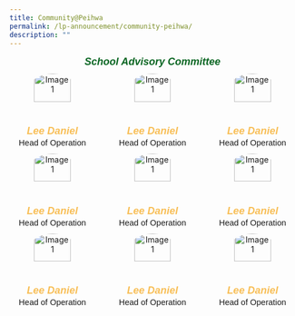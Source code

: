 ```yaml
---
title: Community@Peihwa
permalink: /lp-announcement/community-peihwa/
description: ""
---
```

<h5 style="font-weight: 700;margin: 0;color:#0B6623;font-size:18px;margin-top:15px; font-family:sans-serif;text-align:center;" class="header">School Advisory Committee</h5>

<div style="display: flex; flex-wrap: wrap; justify-content: space-between; max-width: 900px; margin: 0 auto;" class="image-container">
  <div style="width: 30%; margin-bottom: 20px; padding: 10px; box-sizing: border-box; text-align: center;" class="image-box">
    <img style="width: 70%; height: auto; margin-bottom: 20px;border-radius: 50%;" alt="Image 1" src="/images/100by100(export50).png">
    <h5 style="font-weight: 700;margin: 0;color:#F8BF58;font-size:18px;font-family:sans-serif;margin0;" class="header">Lee Daniel</h5>
    <p style="font-size:14.5px; line-height:1.5 ;margin:0; font-family:sans-serif;">Head of Operation</p>
  </div>
  <div style="width: 30%; margin-bottom: 20px; padding: 10px; box-sizing: border-box; text-align: center;" class="image-box">
    <img style="width: 70%; height: auto; margin-bottom: 20px;border-radius: 50%;" alt="Image 1" src="/images/100by100(export50).png">
    <h5 style="font-weight: 700;margin: 0;color:#F8BF58;font-size:18px;font-family:sans-serif;margin0;" class="header">Lee Daniel</h5>
    <p style="font-size:14.5px; line-height:1.5 ;margin:0; font-family:sans-serif;">Head of Operation</p>
  </div>
  <div style="width: 30%; margin-bottom: 20px; padding: 10px; box-sizing: border-box; text-align: center;" class="image-box">
    <img style="width: 70%; height: auto; margin-bottom: 20px;border-radius: 50%;" alt="Image 1" src="/images/100by100(export50).png">
    <h5 style="font-weight: 700;margin: 0;color:#F8BF58;font-size:18px;font-family:sans-serif;margin0;" class="header">Lee Daniel</h5>
    <p style="font-size:14.5px; line-height:1.5 ;margin:0; font-family:sans-serif;">Head of Operation</p>
  </div>
  <div style="width: 30%; margin-bottom: 20px; padding: 10px; box-sizing: border-box; text-align: center;" class="image-box">
    <img style="width: 70%; height: auto; margin-bottom: 20px;border-radius: 50%;" alt="Image 1" src="/images/100by100(export50).png">
    <h5 style="font-weight: 700;margin: 0;color:#F8BF58;font-size:18px;font-family:sans-serif;margin0;" class="header">Lee Daniel</h5>
    <p style="font-size:14.5px; line-height:1.5 ;margin:0; font-family:sans-serif;">Head of Operation</p>
  </div>
  <div style="width: 30%; margin-bottom: 20px; padding: 10px; box-sizing: border-box; text-align: center;" class="image-box">
    <img style="width: 70%; height: auto; margin-bottom: 20px;border-radius: 50%;" alt="Image 1" src="/images/100by100(export50).png">
    <h5 style="font-weight: 700;margin: 0;color:#F8BF58;font-size:18px;font-family:sans-serif;margin0;" class="header">Lee Daniel</h5>
    <p style="font-size:14.5px; line-height:1.5 ;margin:0; font-family:sans-serif;">Head of Operation</p>
  </div>
  <div style="width: 30%; margin-bottom: 20px; padding: 10px; box-sizing: border-box; text-align: center;" class="image-box">
    <img style="width: 70%; height: auto; margin-bottom: 20px;border-radius: 50%;" alt="Image 1" src="/images/100by100(export50).png">
    <h5 style="font-weight: 700;margin: 0;color:#F8BF58;font-size:18px;font-family:sans-serif;margin0;" class="header">Lee Daniel</h5>
    <p style="font-size:14.5px; line-height:1.5 ;margin:0; font-family:sans-serif;">Head of Operation</p>
  </div>
	<div style="width: 30%; margin-bottom: 20px; padding: 10px; box-sizing: border-box; text-align: center;" class="image-box">
    <img style="width: 70%; height: auto; margin-bottom: 20px;border-radius: 50%;" alt="Image 1" src="/images/100by100(export50).png">
    <h5 style="font-weight: 700;margin: 0;color:#F8BF58;font-size:18px;font-family:sans-serif;margin0;" class="header">Lee Daniel</h5>
    <p style="font-size:14.5px; line-height:1.5 ;margin:0; font-family:sans-serif;">Head of Operation</p>
  </div>
	<div style="width: 30%; margin-bottom: 20px; padding: 10px; box-sizing: border-box; text-align: center;" class="image-box">
    <img style="width: 70%; height: auto; margin-bottom: 20px;border-radius: 50%;" alt="Image 1" src="/images/100by100(export50).png">
    <h5 style="font-weight: 700;margin: 0;color:#F8BF58;font-size:18px;font-family:sans-serif;margin0;" class="header">Lee Daniel</h5>
    <p style="font-size:14.5px; line-height:1.5 ;margin:0; font-family:sans-serif;">Head of Operation</p>
  </div>
	<div style="width: 30%; margin-bottom: 20px; padding: 10px; box-sizing: border-box; text-align: center;" class="image-box">
    <img style="width: 70%; height: auto; margin-bottom: 20px;border-radius: 50%;" alt="Image 1" src="/images/100by100(export50).png">
    <h5 style="font-weight: 700;margin: 0;color:#F8BF58;font-size:18px;font-family:sans-serif;margin0;" class="header">Lee Daniel</h5>
    <p style="font-size:14.5px; line-height:1.5 ;margin:0; font-family:sans-serif;">Head of Operation</p>
  </div>
</div>